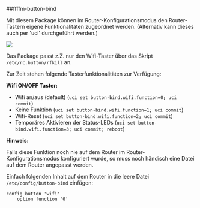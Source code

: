 ##ffffm-button-bind

Mit diesem Package können im Router-Konfigurationsmodus den Router-Tastern eigene Funktionalitäten zugeordnet werden. (Alternativ kann dieses auch per 'uci' durchgeführt werden.)

![](https://forum.freifunk.net/uploads/default/original/2X/e/e9944dcf6897939145e686bf56ec257106ac30b0.png)

Das Package passt z.Z. nur den Wifi-Taster über das Skript `/etc/rc.button/rfkill` an.

Zur Zeit stehen folgende Tasterfunktionalitäten zur Verfügung:

**Wifi ON/OFF Taster:**

- Wifi an/aus (default) (`uci set button-bind.wifi.function=0; uci commit`) 
- Keine Funktion (`uci set button-bind.wifi.function=1; uci commit`)
- Wifi-Reset (`uci set button-bind.wifi.function=2; uci commit`) 
- Temporäres Aktivieren der Status-LEDs (`uci set button-bind.wifi.function=3; uci commit; reboot`)


**Hinweis:**

Falls diese Funktion noch nie auf dem Router im Router-Konfigurationsmodus konfiguriert wurde, so muss noch händisch eine Datei auf dem Router angepasst werden.

Einfach folgenden Inhalt auf dem Router in die leere Datei `/etc/config/button-bind` einfügen: 
```
config button 'wifi'  
	option function '0'
```
